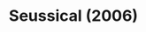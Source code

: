 ---
layout: productions
title: Seussical (2006)
image: 
image_credit: 
image_alt:
image_caption:
category: 
details:
  Theatre: Theatre Jacksonville
cast:
  Horton: Michael Lipp
crew:
external_links:
---